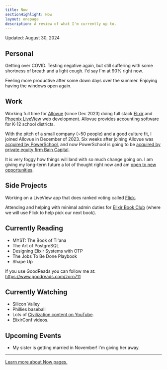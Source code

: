 ```yaml
---
title: Now
sectionHighlight: Now
layout: onepage
description: A review of what I'm currently up to.
---
```


Updated: August 30, 2024

## Personal

Getting over COVID. Testing negative again, but still suffering with some shortness of breath and a light cough. I'd say I'm at 90% right now.

Feeling more productive after some down days over the summer. Enjoying having the windows open again.

## Work

Working full time for [Allovue](https://www.allovue.com/) (since Dec 2023) doing full stack [Elixir](https://elixir-lang.org/) and [Phoenix LiveView](https://www.phoenixframework.org/) web development. Allovue provides accounting software for K-12 school districts.

With the pitch of a small company (~50 people) and a good culture fit, I joined Allovue in December of 2023. Six weeks after joining Allovue was [acquired by PowerSchool][1], and now PowerSchool is going to be [acquired by private equity firm Bain Capital][2]. 

[1]: https://investors.powerschool.com/news/news-details/2024/PowerSchool-Acquires-Allovue-a-Leading-K-12-Financial-Budgeting-and-Planning-Software-Provider-Expanding-PowerSchools-Industry-Leading-Data--Analytics-Capabilities-to-Support-Greater-K-12-Organizational-Effectiveness/default.aspx

[2]: https://www.reuters.com/markets/deals/bain-capital-take-powerschool-private-56-bln-deal-2024-06-07/

It is very foggy how things will land with so much change going on. I am giving my long-term future a lot of thought right now and am [open to new opportunities](/resume).

## Side Projects

Working on a LiveView app that does ranked voting called [Flick](https://github.com/zorn/flick).

Attending and helping with minimal admin duties for [Elixir Book Club](https://elixirbookclub.com/) (where we will use Flick to help pick our next book). 

## Currently Reading

* MYST: The Book of Ti'ana
* The Art of PostgreSQL
* Designing Elixir Systems with OTP
* The Jobs To Be Done Playbook
* Shape Up

If you use GoodReads you can follow me at: <https://www.goodreads.com/zorn711>

## Currently Watching

* Silicon Valley
* Phillies baseball
* Lots of [Civilization content on YouTube](https://www.youtube.com/@PotatoMcWhiskey).
* ElixirConf videos.

## Upcoming Events

* My sister is getting married in November! I'm giving her away. 

***

[Learn more about Now pages.](https://nownownow.com/about)
